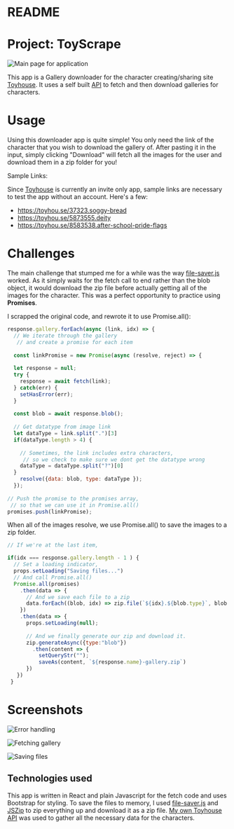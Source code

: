 # README

# Project: ToyScrape

![Main page for application](https://user-images.githubusercontent.com/80722863/147422603-55c4f824-f499-45d9-b988-b4c07c62ccc7.png)

This app is a Gallery downloader for the character creating/sharing site [Toyhouse](https://toyhou.se). It uses a self built [API](https://github.com/Blissblass/toyhouse_rails_api) to fetch and then download galleries for characters.

# Usage

Using this downloader app is quite simple! You only need the link of the character that you wish to download the gallery of. After pasting it in the input, simply clicking "Download" will fetch all the images for the user and download them in a zip folder for you!

Sample Links:

Since [Toyhouse](https://toyhou.se) is currently an invite only app, sample links are necessary to test the app without an account. Here's a few:
* https://toyhou.se/37323.soggy-bread
* https://toyhou.se/5873555.deity
* https://toyhou.se/8583538.after-school-pride-flags

# Challenges

The main challenge that stumped me for a while was the way [file-saver.js](https://github.com/eligrey/FileSaver.js/) worked. As it simply waits for the fetch call to end rather than the blob object, it would download the zip file before actually getting all of the images for the character. This was a perfect opportunity to practice using **Promises**.

I scrapped the original code, and rewrote it to use Promise.all():
```javascript
response.gallery.forEach(async (link, idx) => {
  // We iterate through the gallery 
   // and create a promise for each item
  
  const linkPromise = new Promise(async (resolve, reject) => { 
  
  let response = null;
  try {
    response = await fetch(link);
  } catch(err) {
    setHasError(err);
  }
  
  const blob = await response.blob();
  
  // Get datatype from image link
  let dataType = link.split(".")[3]
  if(dataType.length > 4) {
  
    // Sometimes, the link includes extra characters,
     // so we check to make sure we dont get the datatype wrong
    dataType = dataType.split("?")[0]
  }
    resolve({data: blob, type: dataType });
  });
  
// Push the promise to the promises array,
 // so that we can use it in Promise.all()
promises.push(linkPromise);
```
When all of the images resolve, we use Promise.all() to save the images to a zip folder.

```javascript
// If we're at the last item,

if(idx === response.gallery.length - 1 ) {
  // Set a loading indicator,
  props.setLoading("Saving files...")
  // And call Promise.all()
  Promise.all(promises)
    .then(data => {
      // And we save each file to a zip
      data.forEach((blob, idx) => zip.file(`${idx}.${blob.type}`, blob.data))
    })
    .then(data => {
      props.setLoading(null);
      
      // And we finally generate our zip and download it.
      zip.generateAsync({type:"blob"})
        .then(content => {
          setQueryStr("");
          saveAs(content, `${response.name}-gallery.zip`)
      })
   })
 }
```

# Screenshots

![Error handling](https://user-images.githubusercontent.com/80722863/147423073-53f92bae-cfd4-415a-8c7c-3e0a57b7df0a.png)

![Fetching gallery](https://user-images.githubusercontent.com/80722863/147423079-646d4de0-631d-48f4-9ca1-1d0a8939f72d.png)

![Saving files](https://user-images.githubusercontent.com/80722863/147423092-ef6a9827-118c-475c-ab47-0f5b67ab0299.png)


## Technologies used

This app is written in React and plain Javascript for the fetch code and uses Bootstrap for styling. 
To save the files to memory, I used [file-saver.js](https://github.com/eligrey/FileSaver.js/) and [JSZip](https://stuk.github.io/jszip/) to zip everything up and download it as a zip file.
[My own Toyhouse API](https://github.com/Blissblass/toyhouse_rails_api) was used to gather all the necessary data for the characters.
